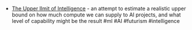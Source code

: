 - [The Upper lImit of Intelligence](https://diffuse.one/p/d1-001) - an attempt to estimate a realistic upper bound on how much compute we can supply to AI projects, and what level of capability might be the result #ml #AI #futurism #intelligence